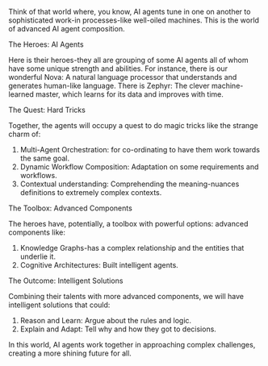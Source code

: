 Think of that world where, you know, AI agents tune in one on another to sophisticated work-in processes-like well-oiled machines. This is the world of advanced AI agent composition.

The Heroes: AI Agents

Here is their heroes-they all are grouping of some AI agents all of whom have some unique strength and abilities. For instance, there is our wonderful Nova: A natural language processor that understands and generates human-like language. There is Zephyr: The clever machine-learned master, which learns for its data and improves with time.

The Quest: Hard Tricks

Together, the agents will occupy a quest to do magic tricks like the strange charm of:

1. Multi-Agent Orchestration: for co-ordinating to have them work towards the same goal.
2. Dynamic Workflow Composition: Adaptation on some requirements and workflows.
3. Contextual understanding: Comprehending the meaning-nuances definitions to extremely complex contexts.

The Toolbox: Advanced Components

The heroes have, potentially, a toolbox with powerful options: advanced components like:

1. Knowledge Graphs-has a complex relationship and the entities that underlie it. 
2. Cognitive Architectures: Built intelligent agents.

The Outcome: Intelligent Solutions

Combining their talents with more advanced components, we will have intelligent solutions that could:

1. Reason and Learn: Argue about the rules and logic.
2. Explain and Adapt: Tell why and how they got to decisions.

In this world, AI agents work together in approaching complex challenges, creating a more shining future for all.
